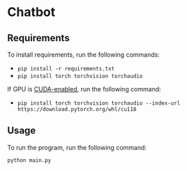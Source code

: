 # Chatbot

## Requirements

To install requirements, run the following commands:

- `pip install -r requirements.txt`
- `pip install torch torchvision torchaudio`

If GPU is [CUDA-enabled](https://developer.nvidia.com/cuda-gpus), run the following command:

- `pip install torch torchvision torchaudio --index-url https://download.pytorch.org/whl/cu118`

## Usage

To run the program, run the following command:

`python main.py`
